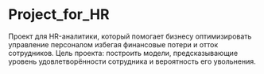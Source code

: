 # Project_for_HR
Проект для HR-аналитики, который помогает бизнесу оптимизировать управление персоналом избегая финансовые потери и отток сотрудников. Цель проекта: построить модели, предсказывающие уровень удовлетворённости сотрудника и вероятность его увольнения.

